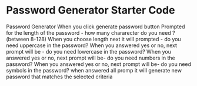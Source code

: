 # Password Generator Starter Code
Password Generator 
When you click generate password button
Prompted for the length of the password - how many chararecter do you need ? (between 8-128)
When you choose length next it will prompted - do you need uppercase in the password?
When you answered yes or no, next prompt will be - do you need lowercase in the password?
When you answered yes or no, next prompt will be- do you need numbers in the password?
When you answered yes or no, next prompt will be- do you need symbols in the password?
when answered all promp it will generate new password that matches the selected criteria 
